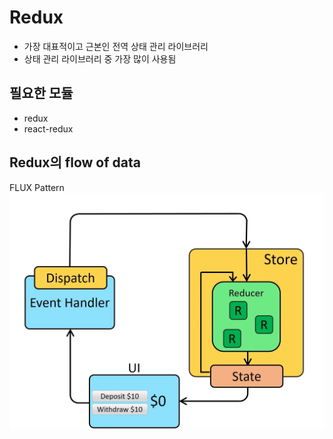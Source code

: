 # Redux

- 가장 대표적이고 근본인 전역 상태 관리 라이브러리
- 상태 관리 라이브러리 중 가장 많이 사용됨

## 필요한 모듈

- redux
- react-redux

## Redux의 flow of data

FLUX Pattern
![FLUX Pattern](./images/ReduxDataFlowDiagram-49fa8c3968371d9ef6f2a1486bd40a26.webp)

